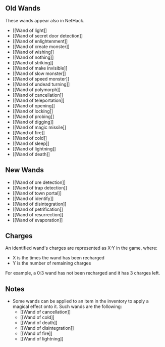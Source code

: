 ## Old Wands

These wands appear also in NetHack.
- [[Wand of light]]
- [[Wand of secret door detection]]
- [[Wand of enlightenment]]
- [[Wand of create monster]]
- [[Wand of wishing]]
- [[Wand of nothing]]
- [[Wand of striking]]
- [[Wand of make invisible]]
- [[Wand of slow monster]]
- [[Wand of speed monster]]
- [[Wand of undead turning]]
- [[Wand of polymorph]]
- [[Wand of cancellation]]
- [[Wand of teleportation]]
- [[Wand of opening]]
- [[Wand of locking]]
- [[Wand of probing]]
- [[Wand of digging]]
- [[Wand of magic missile]]
- [[Wand of fire]]
- [[Wand of cold]]
- [[Wand of sleep]]
- [[Wand of lightning]]
- [[Wand of death]]

## New Wands

- [[Wand of ore detection]]
- [[Wand of trap detection]]
- [[Wand of town portal]]
- [[Wand of identify]]
- [[Wand of disintegration]]
- [[Wand of petrification]]
- [[Wand of resurrection]]
- [[Wand of evaporation]]

## Charges

An identified wand's charges are represented as X:Y in the game, where:
- X is the times the wand has been recharged
- Y is the number of remaining charges

For example, a 0:3 wand has not been recharged and it has 3 charges left.

## Notes

- Some wands can be applied to an item  in the inventory to apply a magical effect onto it. Such wands are the following:
    - [[Wand of cancellation]]
    - [[Wand of cold]]
    - [[Wand of death]]
    - [[Wand of disintegration]]
    - [[Wand of fire]]
    - [[Wand of lightning]]